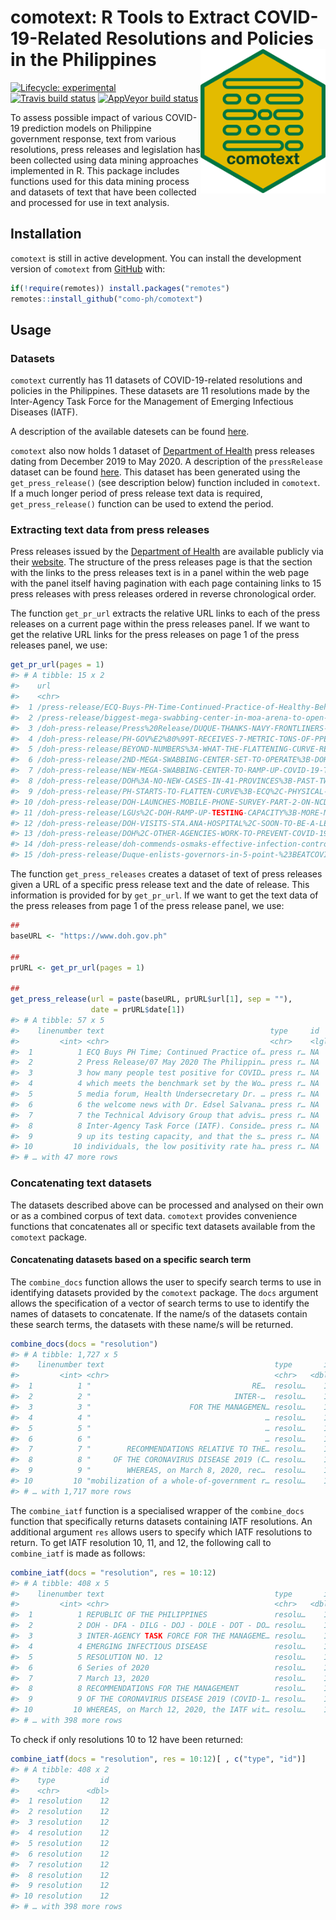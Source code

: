 
<!-- README.md is generated from README.Rmd. Please edit that file -->

# comotext: R Tools to Extract COVID-19-Related Resolutions and Policies in the Philippines <img src="man/figures/comotext.png" width = "200px" align="right" />

<!-- badges: start -->

[![Lifecycle:
experimental](https://img.shields.io/badge/lifecycle-experimental-orange.svg)](https://www.tidyverse.org/lifecycle/#experimental)
[![Travis build
status](https://travis-ci.org/como-ph/comotext.svg?branch=master)](https://travis-ci.org/como-ph/comotext)
[![AppVeyor build
status](https://ci.appveyor.com/api/projects/status/github/como-ph/comotext?branch=master&svg=true)](https://ci.appveyor.com/project/como-ph/comotext)
<!-- badges: end -->

To assess possible impact of various COVID-19 prediction models on
Philippine government response, text from various resolutions, press
releases and legislation has been collected using data mining approaches
implemented in R. This package includes functions used for this data
mining process and datasets of text that have been collected and
processed for use in text analysis.

## Installation

`comotext` is still in active development. You can install the
development version of `comotext` from
[GitHub](https://github.com/como-ph/comotext) with:

``` r
if(!require(remotes)) install.packages("remotes")
remotes::install_github("como-ph/comotext")
```

## Usage

### Datasets

`comotext` currently has 11 datasets of COVID-19-related resolutions and
policies in the Philippines. These datasets are 11 resolutions made by
the Inter-Agency Task Force for the Management of Emerging Infectious
Diseases (IATF).

A description of the available datesets can be found
[here](https://como-ph.github.io/comotext/reference/index.html#section-datasets).

`comotext` also now holds 1 dataset of [Department of
Health](http://www.doh.gov.ph) press releases dating from December 2019
to May 2020. A description of the `pressRelease` dataset can be found
[here](https://como-ph.github.io/comotext/reference/pressRelease.html).
This dataset has been generated using the `get_press_release()` (see
description below) function included in `comotext`. If a much longer
period of press release text data is required, `get_press_release()`
function can be used to extend the period.

### Extracting text data from press releases

Press releases issued by the [Department of
Health](https://www.doh.gov.ph) are available publicly via their
[website](https://www.doh.gov.ph/press-releases). The structure of the
press releases page is that the section with the links to the press
releases text is in a panel within the web page with the panel itself
having pagination with each page containing links to 15 press releases
with press releases ordered in reverse chronological order.

The function `get_pr_url` extracts the relative URL links to each of the
press releases on a current page within the press releases panel. If we
want to get the relative URL links for the press releases on page 1 of
the press releases panel, we use:

``` r
get_pr_url(pages = 1)
#> # A tibble: 15 x 2
#>    url                                                                date      
#>    <chr>                                                              <date>    
#>  1 /press-release/ECQ-Buys-PH-Time-Continued-Practice-of-Healthy-Beh… 2020-05-09
#>  2 /press-release/biggest-mega-swabbing-center-in-moa-arena-to-open-… 2020-05-08
#>  3 /doh-press-release/Press%20Release/DUQUE-THANKS-NAVY-FRONTLINERS-… 2020-05-07
#>  4 /doh-press-release/PH-GOV%E2%80%99T-RECEIVES-7-METRIC-TONS-OF-PPE… 2020-05-07
#>  5 /doh-press-release/BEYOND-NUMBERS%3A-WHAT-THE-FLATTENING-CURVE-RE… 2020-05-07
#>  6 /doh-press-release/2ND-MEGA-SWABBING-CENTER-SET-TO-OPERATE%3B-DOH… 2020-05-06
#>  7 /doh-press-release/NEW-MEGA-SWABBING-CENTER-TO-RAMP-UP-COVID-19-T… 2020-05-06
#>  8 /doh-press-release/DOH%3A-NO-NEW-CASES-IN-41-PROVINCES%3B-PAST-TW… 2020-05-06
#>  9 /doh-press-release/PH-STARTS-TO-FLATTEN-CURVE%3B-ECQ%2C-PHYSICAL-… 2020-05-06
#> 10 /doh-press-release/DOH-LAUNCHES-MOBILE-PHONE-SURVEY-PART-2-ON-NCDs 2020-05-05
#> 11 /doh-press-release/LGUs%2C-DOH-RAMP-UP-TESTING-CAPACITY%3B-MORE-M… 2020-05-05
#> 12 /doh-press-release/DOH-VISITS-STA.ANA-HOSPITAL%2C-SOON-TO-BE-A-LE… 2020-05-04
#> 13 /doh-press-release/DOH%2C-OTHER-AGENCIES-WORK-TO-PREVENT-COVID-19… 2020-05-04
#> 14 /doh-press-release/doh-commends-osmaks-effective-infection-contro… 2020-04-30
#> 15 /doh-press-release/Duque-enlists-governors-in-5-point-%23BEATCOVI… 2020-04-30
```

The function `get_press_releases` creates a dataset of text of press
releases given a URL of a specific press release text and the date of
release. This information is provided for by `get_pr_url`. If we want to
get the text data of the press releases from page 1 of the press release
panel, we use:

``` r
##
baseURL <- "https://www.doh.gov.ph"

##
prURL <- get_pr_url(pages = 1)

##
get_press_release(url = paste(baseURL, prURL$url[1], sep = ""), 
                  date = prURL$date[1])
#> # A tibble: 57 x 5
#>    linenumber text                                     type     id    date      
#>         <int> <chr>                                    <chr>    <lgl> <date>    
#>  1          1 ECQ Buys PH Time; Continued Practice of… press r… NA    2020-05-09
#>  2          2 Press Release/07 May 2020 The Philippin… press r… NA    2020-05-09
#>  3          3 how many people test positive for COVID… press r… NA    2020-05-09
#>  4          4 which meets the benchmark set by the Wo… press r… NA    2020-05-09
#>  5          5 media forum, Health Undersecretary Dr. … press r… NA    2020-05-09
#>  6          6 the welcome news with Dr. Edsel Salvana… press r… NA    2020-05-09
#>  7          7 the Technical Advisory Group that advis… press r… NA    2020-05-09
#>  8          8 Inter-Agency Task Force (IATF). Conside… press r… NA    2020-05-09
#>  9          9 up its testing capacity, and that the s… press r… NA    2020-05-09
#> 10         10 individuals, the low positivity rate ha… press r… NA    2020-05-09
#> # … with 47 more rows
```

### Concatenating text datasets

The datasets described above can be processed and analysed on their own
or as a combined corpus of text data. `comotext` provides convenience
functions that concatenates all or specific text datasets available from
the `comotext` package.

#### Concatenating datasets based on a specific search term

The `combine_docs` function allows the user to specify search terms to
use in identifying datasets provided by the `comotext` package. The
`docs` argument allows the specification of a vector of search terms to
use to identify the names of datasets to concatenate. If the name/s of
the datasets contain these search terms, the datasets with these name/s
will be returned.

``` r
combine_docs(docs = "resolution")
#> # A tibble: 1,727 x 5
#>    linenumber text                                      type       id date      
#>         <int> <chr>                                     <chr>   <dbl> <date>    
#>  1          1 "                                    ​RE…  resolu…    19 2020-04-03
#>  2          2 "                                ​INTER-…  resolu…    19 2020-04-03
#>  3          3 "                      FOR THE MANAGEMEN… resolu…    19 2020-04-03
#>  4          4 "                                       … resolu…    19 2020-04-03
#>  5          5 "                                       … resolu…    19 2020-04-03
#>  6          6 "                                       … resolu…    19 2020-04-03
#>  7          7 "        RECOMMENDATIONS RELATIVE TO THE… resolu…    19 2020-04-03
#>  8          8 "     OF THE CORONAVIRUS DISEASE 2019 (C… resolu…    19 2020-04-03
#>  9          9 "        WHEREAS, ​on March 8, 2020, rec…  resolu…    19 2020-04-03
#> 10         10 "mobilization of a whole-of-government r… resolu…    19 2020-04-03
#> # … with 1,717 more rows
```

The `combine_iatf` function is a specialised wrapper of the
`combine_docs` function that specifically returns datasets containing
IATF resolutions. An additional argument `res` allows users to specify
which IATF resolutions to return. To get IATF resolution 10, 11, and 12,
the following call to `combine_iatf` is made as follows:

``` r
combine_iatf(docs = "resolution", res = 10:12)
#> # A tibble: 408 x 5
#>    linenumber text                                      type       id date      
#>         <int> <chr>                                     <chr>   <dbl> <date>    
#>  1          1 REPUBLIC OF THE PHILIPPINES               resolu…    12 2020-03-13
#>  2          2 DOH - DFA - DILG - DOJ - DOLE - DOT - DO… resolu…    12 2020-03-13
#>  3          3 INTER-AGENCY TASK FORCE FOR THE MANAGEME… resolu…    12 2020-03-13
#>  4          4 EMERGING INFECTIOUS DISEASE               resolu…    12 2020-03-13
#>  5          5 RESOLUTION NO. 12                         resolu…    12 2020-03-13
#>  6          6 Series of 2020                            resolu…    12 2020-03-13
#>  7          7 March 13, 2020                            resolu…    12 2020-03-13
#>  8          8 RECOMMENDATIONS FOR THE MANAGEMENT        resolu…    12 2020-03-13
#>  9          9 OF THE CORONAVIRUS DISEASE 2019 (COVID-1… resolu…    12 2020-03-13
#> 10         10 WHEREAS, on March 12, 2020, the IATF wit… resolu…    12 2020-03-13
#> # … with 398 more rows
```

To check if only resolutions 10 to 12 have been returned:

``` r
combine_iatf(docs = "resolution", res = 10:12)[ , c("type", "id")]
#> # A tibble: 408 x 2
#>    type          id
#>    <chr>      <dbl>
#>  1 resolution    12
#>  2 resolution    12
#>  3 resolution    12
#>  4 resolution    12
#>  5 resolution    12
#>  6 resolution    12
#>  7 resolution    12
#>  8 resolution    12
#>  9 resolution    12
#> 10 resolution    12
#> # … with 398 more rows
```
